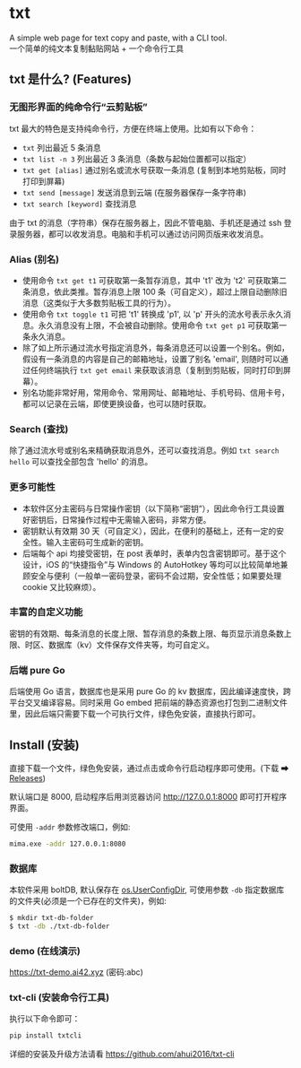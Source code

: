 # txt

A simple web page for text copy and paste, with a CLI tool.  
一个简单的纯文本复制黏贴网站 + 一个命令行工具

## txt 是什么? (Features)

### 无图形界面的纯命令行“云剪贴板”

txt 最大的特色是支持纯命令行，方便在终端上使用。比如有以下命令：

- `txt` 列出最近 5 条消息
- `txt list -n 3` 列出最近 3 条消息（条数与起始位置都可以指定）
- `txt get [alias]` 通过别名或流水号获取一条消息 (复制到本地剪贴板，同时打印到屏幕)
- `txt send [message]` 发送消息到云端 (在服务器保存一条字符串)
- `txt search [keyword]` 查找消息

由于 txt 的消息（字符串）保存在服务器上，因此不管电脑、手机还是通过 ssh 登录服务器，都可以收发消息。电脑和手机可以通过访问网页版来收发消息。

### Alias (别名)

- 使用命令 `txt get t1` 可获取第一条暂存消息，其中 't1' 改为 't2' 可获取第二条消息，依此类推。暂存消息上限 100 条（可自定义），超过上限自动删除旧消息（这类似于大多数剪贴板工具的行为）。
- 使用命令 `txt toggle t1` 可把 't1' 转换成 'p1', 以 'p' 开头的流水号表示永久消息。永久消息没有上限，不会被自动删除。使用命令 `txt get p1` 可获取第一条永久消息。
- 除了如上所示通过流水号指定消息外，每条消息还可以设置一个别名。例如，假设有一条消息的内容是自己的邮箱地址，设置了别名 'email', 则随时可以通过任何终端执行 `txt get email` 来获取该消息（复制到剪贴板，同时打印到屏幕）。
- 别名功能非常好用，常用命令、常用网址、邮箱地址、手机号码、信用卡号，都可以记录在云端，即使更换设备，也可以随时获取。

### Search (查找)

除了通过流水号或别名来精确获取消息外，还可以查找消息。例如 `txt search hello` 可以查找全部包含 'hello' 的消息。

### 更多可能性

- 本软件区分主密码与日常操作密钥（以下简称“密钥”），因此命令行工具设置好密钥后，日常操作过程中无需输入密码，非常方便。
- 密钥默认有效期 30 天（可自定义），因此，在便利的基础上，还有一定的安全性。输入主密码可生成新的密钥。
- 后端每个 api 均接受密钥，在 post 表单时，表单内包含密钥即可。基于这个设计，iOS 的“快捷指令”与 Windows 的 AutoHotkey 等均可以比较简单地兼顾安全与便利（一般单一密码登录，密码不会过期，安全性低；如果要处理 cookie 又比较麻烦）。

### 丰富的自定义功能

密钥的有效期、每条消息的长度上限、暂存消息的条数上限、每页显示消息条数上限、时区、数据库（kv）文件保存文件夹等，均可自定义。

### 后端 pure Go

后端使用 Go 语言，数据库也是采用 pure Go 的 kv 数据库，因此编译速度快，跨平台交叉编译容易。同时采用 Go embed 把前端的静态资源也打包到二进制文件里，因此后端只需要下载一个可执行文件，绿色免安装，直接执行即可。


## Install (安装)

直接下载一个文件，绿色免安装，通过点击或命令行启动程序即可使用。(下载 ➡ [Releases](https://github.com/ahui2016/txt/releases))

默认端口是 8000, 启动程序后用浏览器访问 http://127.0.0.1:8000 即可打开程序界面。

可使用 `-addr` 参数修改端口，例如:

```sh
mima.exe -addr 127.0.0.1:8080
```

### 数据库

本软件采用 boltDB, 默认保存在 [os.UserConfigDir](https://pkg.go.dev/os#UserConfigDir), 可使用参数 `-db` 指定数据库的文件夹(必须是一个已存在的文件夹)，例如:

```sh
$ mkdir txt-db-folder
$ txt -db ./txt-db-folder
```

### demo (在线演示)

https://txt-demo.ai42.xyz (密码:abc)

### txt-cli (安装命令行工具)

执行以下命令即可：

```sh
pip install txtcli
```

详细的安装及升级方法请看 https://github.com/ahui2016/txt-cli
